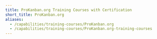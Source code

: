 ```yaml
---
title: ProKanban.org Training Courses with Certification
short_title: ProKanban.org
aliases:
  - /capabilities/training-courses/ProKanban.org
  - /capabilities/training-courses/ProKanban.org-training-courses
---
```


